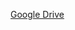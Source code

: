 [Google Drive](https://drive.google.com/drive/folders/1EHqIgdv-RFp2ditjURGK7WSkAXxAl3sa?usp=sharing)
